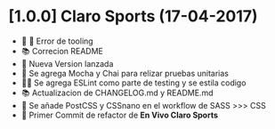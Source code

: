 # [1.0.0] Claro Sports (17-04-2017)

* :wrench: :bug: Error de tooling
* :books: Correcion README
*	:rocket: Nueva Version lanzada
*	:wrench: Se agrega Mocha y Chai para relizar pruebas unitarias
*	:wrench::lipstick:	Se agrega ESLint como parte de testing y se estila codigo
*	:books:	Actualizacion de CHANGELOG.md y README.md
*	:wrench:	Se añade PostCSS y CSSnano en el workflow de SASS >>> CSS
*	:tada:	Primer Commit de refactor de **En Vivo Claro Sports**
